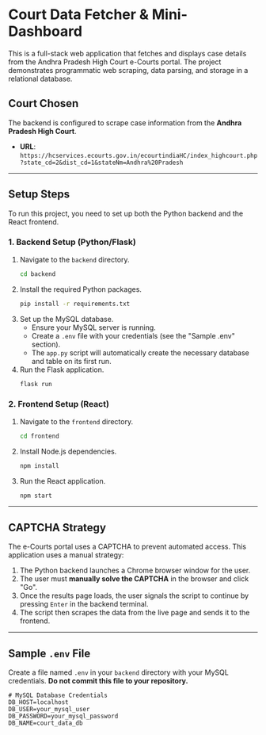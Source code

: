 # Court Data Fetcher & Mini-Dashboard

This is a full-stack web application that fetches and displays case details from the Andhra Pradesh High Court e-Courts portal. The project demonstrates programmatic web scraping, data parsing, and storage in a relational database.

## Court Chosen

The backend is configured to scrape case information from the **Andhra Pradesh High Court**.

* **URL**: `https://hcservices.ecourts.gov.in/ecourtindiaHC/index_highcourt.php?state_cd=2&dist_cd=1&stateNm=Andhra%20Pradesh`

---

## Setup Steps

To run this project, you need to set up both the Python backend and the React frontend.

### 1. Backend Setup (Python/Flask)
1.  Navigate to the `backend` directory.
    ```bash
    cd backend
    ```
2.  Install the required Python packages.
    ```bash
    pip install -r requirements.txt
    ```
3.  Set up the MySQL database.
    * Ensure your MySQL server is running.
    * Create a `.env` file with your credentials (see the "Sample .env" section).
    * The `app.py` script will automatically create the necessary database and table on its first run.
4.  Run the Flask application.
    ```bash
    flask run
    ```

### 2. Frontend Setup (React)
1.  Navigate to the `frontend` directory.
    ```bash
    cd frontend
    ```
2.  Install Node.js dependencies.
    ```bash
    npm install
    ```
3.  Run the React application.
    ```bash
    npm start
    ```

---

## CAPTCHA Strategy

The e-Courts portal uses a CAPTCHA to prevent automated access. This application uses a manual strategy:
1.  The Python backend launches a Chrome browser window for the user.
2.  The user must **manually solve the CAPTCHA** in the browser and click "Go".
3.  Once the results page loads, the user signals the script to continue by pressing `Enter` in the backend terminal.
4.  The script then scrapes the data from the live page and sends it to the frontend.

---

## Sample `.env` File

Create a file named `.env` in your `backend` directory with your MySQL credentials. **Do not commit this file to your repository.**

```env
# MySQL Database Credentials
DB_HOST=localhost
DB_USER=your_mysql_user
DB_PASSWORD=your_mysql_password
DB_NAME=court_data_db
